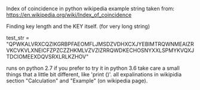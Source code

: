 Index of coincidence in python wikipedia example string taken from: https://en.wikipedia.org/wiki/Index_of_coincidence

Finding key length and the KEY itself. (for very long string)

test_str = "QPWKALVRXCQZIKGRBPFAEOMFLJMSDZVDHXCXJYEBIMTRQWNMEAIZRVKCVKVLXNEICFZPZCZZHKMLVZVZIZRRQWDKECHOSNYXXLSPMYKVQXJTDCIOMEEXDQVSRXLRLKZHOV"

runs on python 2.7 if you prefer to try it in python 3.6 take care a small things that a little bit different, like 'print ()'. all expalinations in wikipidia section "Calculation" and "Example" (on wikipedia page).

